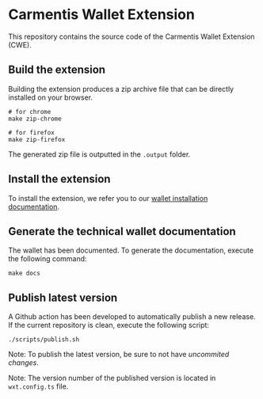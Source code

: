 # Carmentis Wallet Extension

This repository contains the source code of the Carmentis Wallet Extension (CWE).

## Build the extension
Building the extension produces a zip archive file that can be directly installed on your browser.
```shell
# for chrome
make zip-chrome

# for firefox
make zip-firefox
```

The generated zip file is outputted in the `.output` folder.

## Install the extension
To install the extension, we refer you to our [wallet installation documentation](https://docs.carmentis.io/how-to/get-your-carmentis-wallet#install-your-wallet).

## Generate the technical wallet documentation
The wallet has been documented. To generate the documentation, execute the following command:
```shell
make docs
```

## Publish latest version
A Github action has been developed to automatically publish a new release.
If the current repository is clean, execute the following script:
```shell
./scripts/publish.sh
```
Note: To publish the latest version, be sure to not have *uncommited changes*.

Note: The version number of the published version is located in `wxt.config.ts` file.